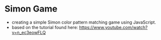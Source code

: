 # Simon Game
- creating a simple Simon color pattern matching game using JavaScript.
- based on the tutorial found here: https://www.youtube.com/watch?v=n_ec3eowFLQ
